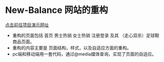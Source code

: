 # New-Balance 网站的重构
[点击前往项目演示网址](https://www.404error.top/NewBalance)

* 重构的页面包括 首页 男士热销 女士热销  注册登录 及其 （走心双杀）足球鞋商品页面。
* 重构的内容主要是 页面结构，样式，以及自适应方面的重构。
* pc端和移动端用一套代码，通过@media媒体查询，实现了页面的自适应。
